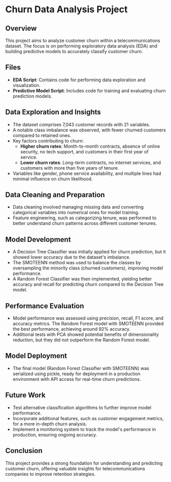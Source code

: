 # Churn Data Analysis Project

## Overview
This project aims to analyze customer churn within a telecommunications dataset. The focus is on performing exploratory data analysis (EDA) and building predictive models to accurately classify customer churn.

## Files
- **EDA Script**: Contains code for performing data exploration and visualization.
- **Predictive Model Script**: Includes code for training and evaluating churn prediction models.

## Data Exploration and Insights
- The dataset comprises 7,043 customer records with 21 variables.
- A notable class imbalance was observed, with fewer churned customers compared to retained ones.
- Key factors contributing to churn:
  - **Higher churn rates**: Month-to-month contracts, absence of online security, no tech support, and customers in their first year of service.
  - **Lower churn rates**: Long-term contracts, no internet services, and customers with more than five years of tenure.
- Variables like gender, phone service availability, and multiple lines had minimal influence on churn likelihood.

## Data Cleaning and Preparation
- Data cleaning involved managing missing data and converting categorical variables into numerical ones for model training.
- Feature engineering, such as categorizing tenure, was performed to better understand churn patterns across different customer tenures.

## Model Development
- A Decision Tree Classifier was initially applied for churn prediction, but it showed lower accuracy due to the dataset's imbalance.
- The SMOTEENN method was used to balance the classes by oversampling the minority class (churned customers), improving model performance.
- A Random Forest Classifier was then implemented, yielding better accuracy and recall for predicting churn compared to the Decision Tree model.

## Performance Evaluation
- Model performance was assessed using precision, recall, F1 score, and accuracy metrics. The Random Forest model with SMOTEENN provided the best performance, achieving around 92% accuracy.
- Additional tests with PCA showed potential benefits of dimensionality reduction, but they did not outperform the Random Forest model.

## Model Deployment
- The final model (Random Forest Classifier with SMOTEENN) was serialized using pickle, ready for deployment in a production environment with API access for real-time churn predictions.

## Future Work
- Test alternative classification algorithms to further improve model performance.
- Incorporate additional features, such as customer engagement metrics, for a more in-depth churn analysis.
- Implement a monitoring system to track the model's performance in production, ensuring ongoing accuracy.

## Conclusion
This project provides a strong foundation for understanding and predicting customer churn, offering valuable insights for telecommunications companies to improve retention strategies.